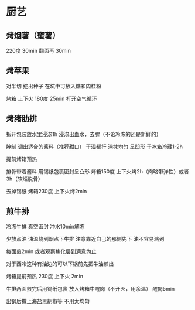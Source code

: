 # 厨艺

## 烤烟薯（蜜薯）

220度 30min 翻面再 30min

## 烤苹果

对半切 挖出种子 在坑中可放入糖和肉桂粉

烤箱 上下火 180度 25min 打开空气循环

## 烤猪肋排

拆开包装放水里浸泡1h 浸泡出血水，去腥（不论冷冻的还是新鲜的）

腌制 调出适合的酱料（推荐甜口） 干湿都行 涂抹均匀 呈凹形 于冰箱冷藏1-2h

提前烤箱预热

排骨带着酱料 用锡纸包裹密封呈凸形 烤箱150度 上下火烤2h（肉略带弹性）或者3h（软烂脱骨）

去掉锡纸 烤箱230度 上下火烤2min

## 煎牛排

冷冻牛排 真空密封 冲水10min解冻

少放点油 油温烧到烟点下牛排 注意靠近自己的那侧先下 油不容易溅到

每面煎2min 或者观察焦化层到满意为止

对于西冷这种有油边的可以下锅前先把牛油煎出

烤箱提前预热 230度 上下火 2min

牛排两面煎完后用锡纸包裹 放入烤箱中醒肉（不开火，用余温） 醒肉5min

出锅后撒上海盐黑胡椒等 不用太均匀

